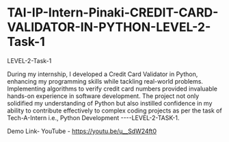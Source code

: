 # TAI-IP-Intern-Pinaki-CREDIT-CARD-VALIDATOR-IN-PYTHON-LEVEL-2-Task-1
LEVEL-2-Task-1


During my internship, I developed a Credit Card Validator in Python, enhancing my programming skills while tackling real-world problems. Implementing algorithms to verify credit card numbers provided invaluable hands-on experience in software development. The project not only solidified my understanding of Python but also instilled confidence in my ability to contribute effectively to complex coding projects as per the task of Tech-A-Intern i.e., Python Development ----LEVEL-2-TASK-1.


Demo Link- YouTube - https://youtu.be/u__SdW24ft0
